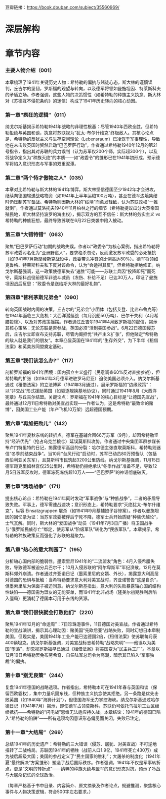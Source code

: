 豆瓣链接：https://book.douban.com/subject/35560969/

# 深层解构


# 章节内容
### 主要人物介绍（001）  
本章梳理了1941年关键历史人物：希特勒的偏执与赌徒心态，斯大林的谨慎误判，丘吉尔的坚韧，罗斯福的观望与转向，以及德军将领如曼施坦因、特莱斯科夫的矛盾立场。作者强调，这些人物的决策惯性（如希特勒的种族主义执念、斯大林对《苏德互不侵犯条约》的迷信）构成了1941年历史转向的核心动因。


### 第一章“疯狂的逻辑”（011）  
纳戈尔斯基揭示希特勒1941年战略的非理性根基：尽管1940年西欧全胜，但希特勒拒绝与英国和谈，执意将苏联视为“犹太-布尔什维克”终极敌人。其核心论点是，希特勒的反犹主义与生存空间理论（Lebensraum）已凌驾于军事理性，导致他在未击败英国时贸然启动“巴巴罗萨行动”。作者通过希特勒1940年12月的第21号指令，指出其对苏联的兵力误判（认为苏军仅200个师，实际超300个），以及将战争定义为“种族灭绝”的本质——如“政委令”的雏形已在1941年初形成，预示德军将陷入意识形态与军事的双重泥潭。


### 第二章“两个恃才傲物之人”（035）  
本章对比希特勒与斯大林的1941年博弈。斯大林坚信德国至少1942年才会进攻，继续向德国输送战略物资（如1941年上半年运粮100万吨），甚至在德军边境集结时仍压制苏军备战。希特勒则因斯大林的“绥靖”而愈发轻敌，认为苏联政权“一推就倒”。作者通过莫洛托夫1940年11月柏林之行的细节（希特勒提议瓜分大英帝国殖民地，斯大林坚持波罗的海主权），揭示双方的互不信任：斯大林的务实主义 vs 希特勒的种族狂想，最终导致苏联在6月22日突袭中陷入被动。


### 第三章“大错特错”（063）  
聚焦“巴巴罗萨行动”初期的战略失误。作者以“政委令”为核心案例，指出希特勒将苏军政委污名化为“亚洲野蛮人”，要求格杀勿论，反而激发苏军政委的必死抵抗（如1941年7月斯摩棱斯克战役中，政委带头冲锋的比例高达80%）。德军将领如克鲁格、特莱斯科夫私下反对该命令，认为“会适得其反”，但希特勒拒绝修正。纳戈尔斯基强调，这一政策使德军失去“速胜”可能——苏联士兵因“投降即死”而死守，莫斯科战役前德军非战斗减员（冻伤、补给不足）已达30万人，印证了曼施坦因战后反思：“政委令是送给斯大林的最好礼物”。


### 第四章“普利茅斯兄弟会”（090）  
转向英国战时内阁的决策。丘吉尔的“兄弟会”小团体（包括艾登、比弗布鲁克等）在1941年面临三大危机：大西洋潜艇战（每月沉船50万吨）、巴尔干失利（4月希腊投降）、以及对苏政策摇摆。作者通过丘吉尔1941年4月致罗斯福的密信，揭示其核心策略：无论苏联是否参战，英国必须“活到美国参战”。6月22日德国侵苏后，丘吉尔立即宣布支持苏联，尽管内阁担忧“共产主义扩张”，但他赌定“希特勒的敌人就是我们的朋友”。本章凸显英国在1941年的“生存外交”，为下半年《租借法案》和英美苏同盟奠定基础。


### 第五章“我们该怎么办?”（117）  
剖析罗斯福的1941年困境：国内孤立主义盛行（民意调查60%反对直接参战），但希特勒的扩张（如1941年3月德军进驻罗马尼亚）迫使美国必须介入。纳戈尔斯基通过《租借法案》的立法博弈（1941年3月通过），展示罗斯福的“边缘政策”：以“非交战”形式援助英国（如驱逐舰换基地协议），同时通过1941年8月《大西洋宪章》与丘吉尔结盟。关键论点：罗斯福在1941年的核心目标是“让德国先宣战”，最终通过12月11日希特勒对美宣战实现——作者认为，这是希特勒“最致命的赌博”，因美国工业产能（年产飞机10万架）远超德国预期。


### 第六章“再加把劲儿”（142）  
聚焦1941年夏秋东线的转折点。德军在基辅合围66万苏军（9月），却因希特勒坚持“经济优先”（抢占乌克兰粮仓）延误莫斯科攻势。作者通过中央集团军群参谋长布卢门特里特的日记，揭露德军高层的分裂：哈尔德主张直取莫斯科，希特勒则迷信“冬季前结束战争”。当10月“台风行动”启动时，苏军已动员80万预备队（包括西伯利亚关东军），且莫斯科市民筑起3200公里防线。纳戈尔斯基强调，11月15日德军距克里姆林宫仅25公里时，希特勒仍拒绝承认“冬季作战”准备不足，导致12月5日苏军反攻时，德军冻死冻伤超10万人——“巴巴罗萨”的神话彻底破灭。


### 第七章“两场战争”（171）  
提出核心论点：希特勒在1941年同时发动“军事战争”与“种族战争”，二者的矛盾导致失败。军事上，德军需速战速决；意识形态上，希特勒要求“灭绝犹太-布尔什维克”，纵容 Einsatzgruppen 屠杀（如1941年9月基辅娘子谷惨案）。作者以曼施坦因的回忆录为证：当苏军政委被俘后宁死不降，德军士兵开始质疑“种族优越论”，士气瓦解。同时，斯大林的“爱国战争”动员（1941年7月3日广播）将卫国战争与“俄罗斯民族存亡”绑定，使苏军从“阶级军队”转化为“民族军队”。本章揭示，希特勒的种族政策反而强化了苏联的凝聚力。


### 第八章“热心的意大利园丁”（195）  
分析轴心国内部的脆弱性。墨索里尼1941年的“二流盟友”角色：4月入侵希腊失败，导致德军被迫分兵巴尔干；10月入侵苏联的“阿尔卑斯军”军纪涣散，12月在莫斯科郊外崩溃。作者通过齐亚诺日记（墨索里尼的女婿、外长），揭露意大利高层对德国的恐惧与抵触：当希特勒要求意大利对美宣战时，齐亚诺警告“这是自杀”，但墨索里尼为保面子被迫同意。纳戈尔斯基指出，意大利的失败暴露轴心国的结构性缺陷——德国需为盟友的无能买单，而1941年北非战场（隆美尔初期胜利后陷入僵局）更消耗了德国本可用于东线的资源。


### 第九章“我们很快就会打败他们”（220）  
聚焦1941年12月的“命运周”：7日珍珠港事件，11日德国对美宣战。作者通过希特勒的宣战演讲，揭示其心理动因：赌美国“先欧后亚”战略失败，同时幻想日本牵制美国。但现实是，美国1941年工业产能已达德国2倍，《租借法案》使苏联每月获400辆坦克。纳戈尔斯基强调，对美宣战标志希特勒“战略失明”——他误以为美国“堕落”，却忽视罗斯福早已通过《租借法案》将美国变为“民主兵工厂”。本章以12月19日希特勒罢免布劳希奇、自任陆军总司令为高潮，暗示其已陷入“军事独裁”的偏执。


### 第十章“别无良策”（244）  
复盘1941年德国的战略选项。作者指出，希特勒本可在1941年春与英国和谈（保留西欧霸权），集中力量巩固东线，但种族主义执念使其拒绝。另一条路是优先击败英国（如1940年“海狮计划”），但德国海军无力掌控海峡。纳戈尔斯基通过哈尔德日记（1941年7月）揭示，即使德军占领莫斯科，苏联仍可依托乌拉尔工业区继续抵抗——希特勒的“闪电战”思维无法适应持久战。本章结论：1941年的德国已陷入“希特勒的陷阱”——所有选项均因意识形态偏见而关闭，失败已注定。


### 第十一章“大结局”（269）  
总结1941年的历史遗产：希特勒的三大错误（侵苏、屠犹、对美宣战）不可逆地扭转了二战格局。苏联因1941年的牺牲（战前人口1.9亿，1941年死亡430万）成为战后超级大国；美国的参战定义了“民主国家的胜利”；大屠杀的制度化（1941年夏“最终解决”方案雏形）塑造了战后国际秩序。作者强调，1941年不仅是军事转折点，更是“文明的转折点”——纳粹的种族灭绝与盟军的意识形态对抗，预示了冷战与大屠杀记忆的全球政治。  

（每章严格基于书中目录、内容简介、原文摘录及作者论点，规避推测，聚焦核心事件与人物决策逻辑，符合500字左右要求。）